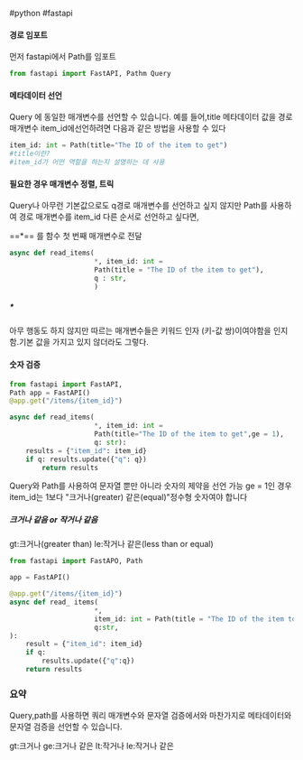 #python #fastapi 
#### 경로 임포트
먼저 fastapi에서 Path를 임포트
```python
from fastapi import FastAPI, Pathm Query
```


#### 메타데이터 선언
Query 에 동일한 매개변수를 선언할 수 있습니다.
예를 들어,title 메타데이터 값을 경로 매개변수 item_id에선언하려면 다음과 같은 방법을 사용할 수 있다
```python
item_id: int = Path(title="The ID of the item to get")
#title이란?
#item_id가 어떤 역할을 하는지 설명하는 데 사용
```


#### 필요한 경우 매개변수 정렬, 트릭
Query나 아무런 기본값으로도 q경로 매개변수를 선언하고 싶지 않지만 Path를 사용하여 경로 매개변수를 item_id 다른 순서로 선언하고 싶다면,

==\*== 를 함수 첫 번째 매개변수로 전달
```python
async def read_items(
					 *, item_id: int = 
					 Path(title = "The ID of the item to get"),
					 q : str,
					 )
```
##### *
아무 행동도 하지 않지만 따르는 매개변수들은 키워드 인자 (키-값 쌍)이여야함을 인지함.기본 값을 가지고 있지 않더라도 그렇다.
#### 숫자 검증
```python
from fastapi import FastAPI, 
Path app = FastAPI() 
@app.get("/items/{item_id}") 

async def read_items(
					 *, item_id: int = 
					 Path(title="The ID of the item to get",ge = 1), 
					 q: str): 
	results = {"item_id": item_id} 
	if q: results.update({"q": q}) 
		return results
```
Query와 Path를 사용하여 문자열 뿐만 아니라 숫자의 제약을 선언 가능
ge = 1인 경우 item_id는 1보다 "크거나(greater) 같은(equal)"정수형 숫자여야 합니다


##### 크거나 같음 or 작거나 같음
gt:크거나(greater than)
le:작거나 같은(less than or equal)

```python
from fastapi import FastAPO, Path

app = FastAPI()

@app.get("/items/{item_id}")
async def read_ items(
					 *,
					 item_id: int = Path(title = "The ID of the item to get",ge = 0 , le = 1000),
					 q:str,
):
	result = {"item_id": item_id}
	if q:
		results.update({"q":q})
	return results
```




### 요약
Query,path를 사용하면 쿼리 매개변수와 문자열 검증에서와 마찬가지로 메타데이터와 문자열 검증을 선언할 수 있습니다.

gt:크거나
ge:크거나 같은
lt:작거나
le:작거나 같은